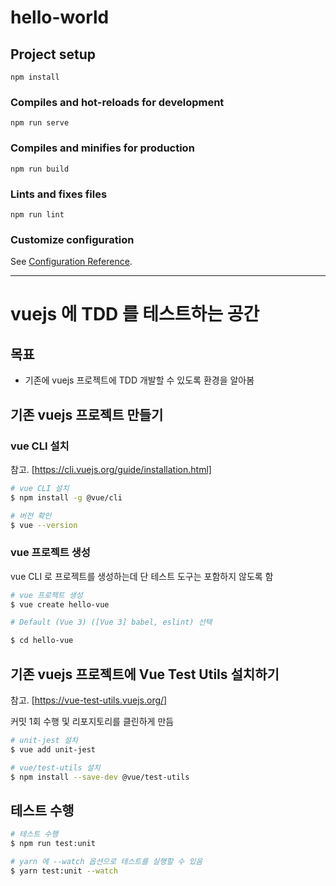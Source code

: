 # hello-world

## Project setup
```
npm install
```

### Compiles and hot-reloads for development
```
npm run serve
```

### Compiles and minifies for production
```
npm run build
```

### Lints and fixes files
```
npm run lint
```

### Customize configuration
See [Configuration Reference](https://cli.vuejs.org/config/).

---

# vuejs 에 TDD 를 테스트하는 공간

## 목표

- 기존에 vuejs 프로젝트에 TDD 개발할 수 있도록 환경을 알아봄

## 기존 vuejs 프로젝트 만들기

### vue CLI 설치

참고. [https://cli.vuejs.org/guide/installation.html]

```bash
# vue CLI 설치
$ npm install -g @vue/cli

# 버전 확인
$ vue --version
```

### vue 프로젝트 생성

vue CLI 로 프로젝트를 생성하는데 단 테스트 도구는 포함하지 않도록 함

```bash
# vue 프로젝트 생성
$ vue create hello-vue

# Default (Vue 3) ([Vue 3] babel, eslint) 선택

$ cd hello-vue
```

## 기존 vuejs 프로젝트에 Vue Test Utils 설치하기

참고. [https://vue-test-utils.vuejs.org/]

커밋 1회 수행 및 리포지토리를 클린하게 만듬

```bash
# unit-jest 설치
$ vue add unit-jest

# vue/test-utils 설치
$ npm install --save-dev @vue/test-utils
```

## 테스트 수행

```bash
# 테스트 수행
$ npm run test:unit
```

```bash
# yarn 에 --watch 옵션으로 테스트를 실행할 수 있음
$ yarn test:unit --watch
```